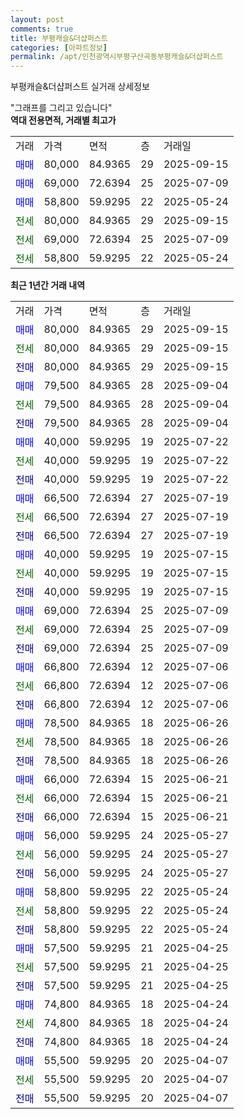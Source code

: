 ```yaml
---
layout: post
comments: true
title: 부평캐슬&더샵퍼스트
categories: [아파트정보]
permalink: /apt/인천광역시부평구산곡동부평캐슬&더샵퍼스트
---
```


부평캐슬&더샵퍼스트 실거래 상세정보

<script type="text/javascript">
  google.charts.load('current', {'packages':['line', 'corechart']});
  google.charts.setOnLoadCallback(drawChart);

  function drawChart() {
    var data = new google.visualization.DataTable();
    data.addColumn('date', '거래일');
    data.addColumn('number', "매매");
    data.addColumn('number', "전세");
    data.addColumn('number', "전매");

    data.addRows([[new Date(Date.parse("2025-09-15")), 80000, null, null], [new Date(Date.parse("2025-09-15")), null, 80000, null], [new Date(Date.parse("2025-09-15")), null, null, 80000], [new Date(Date.parse("2025-09-04")), 79500, null, null], [new Date(Date.parse("2025-09-04")), null, 79500, null], [new Date(Date.parse("2025-09-04")), null, null, 79500], [new Date(Date.parse("2025-07-22")), 40000, null, null], [new Date(Date.parse("2025-07-22")), null, 40000, null], [new Date(Date.parse("2025-07-22")), null, null, 40000], [new Date(Date.parse("2025-07-19")), 66500, null, null], [new Date(Date.parse("2025-07-19")), null, 66500, null], [new Date(Date.parse("2025-07-19")), null, null, 66500], [new Date(Date.parse("2025-07-15")), 40000, null, null], [new Date(Date.parse("2025-07-15")), null, 40000, null], [new Date(Date.parse("2025-07-15")), null, null, 40000], [new Date(Date.parse("2025-07-09")), 69000, null, null], [new Date(Date.parse("2025-07-09")), null, 69000, null], [new Date(Date.parse("2025-07-09")), null, null, 69000], [new Date(Date.parse("2025-07-06")), 66800, null, null], [new Date(Date.parse("2025-07-06")), null, 66800, null], [new Date(Date.parse("2025-07-06")), null, null, 66800], [new Date(Date.parse("2025-06-26")), 78500, null, null], [new Date(Date.parse("2025-06-26")), null, 78500, null], [new Date(Date.parse("2025-06-26")), null, null, 78500], [new Date(Date.parse("2025-06-21")), 66000, null, null], [new Date(Date.parse("2025-06-21")), null, 66000, null], [new Date(Date.parse("2025-06-21")), null, null, 66000], [new Date(Date.parse("2025-05-27")), 56000, null, null], [new Date(Date.parse("2025-05-27")), null, 56000, null], [new Date(Date.parse("2025-05-27")), null, null, 56000], [new Date(Date.parse("2025-05-24")), 58800, null, null], [new Date(Date.parse("2025-05-24")), null, 58800, null], [new Date(Date.parse("2025-05-24")), null, null, 58800], [new Date(Date.parse("2025-04-25")), 57500, null, null], [new Date(Date.parse("2025-04-25")), null, 57500, null], [new Date(Date.parse("2025-04-25")), null, null, 57500], [new Date(Date.parse("2025-04-24")), 74800, null, null], [new Date(Date.parse("2025-04-24")), null, 74800, null], [new Date(Date.parse("2025-04-24")), null, null, 74800], [new Date(Date.parse("2025-04-07")), 55500, null, null], [new Date(Date.parse("2025-04-07")), null, 55500, null], [new Date(Date.parse("2025-04-07")), null, null, 55500]]);

    var options = {
      hAxis: {
        format: 'yyyy/MM/dd'
      },    
      lineWidth: 0,
      pointsVisible: true,    
      title: '최근 1년간 유형별 실거래가 분포',
      legend: { position: 'bottom' }
    };

    var formatter = new google.visualization.NumberFormat({pattern:'###,###'} );
    formatter.format(data, 1);
    formatter.format(data, 2);
    
    setTimeout(function() {
        var chart = new google.visualization.LineChart(document.getElementById('columnchart_material'));
        chart.draw(data, (options));
        document.getElementById('loading').style.display = 'none';
    }, 200);
  }
</script>


<div id="loading" style="z-index:20; display: block; margin-left: 0px">"그래프를 그리고 있습니다"</div>
<div id="columnchart_material" style="width: 95%; margin-left: 0px; display: block"></div>
<!-- contents start -->
<b>역대 전용면적, 거래별 최고가</b>
<table class="sortable">
    <tr>
      <td>거래</td>
      <td>가격</td>
      <td>면적</td>
      <td>층</td>
      <td>거래일</td>
    </tr>
        <tr>
          <td><a style="color: blue">매매</a></td>
          <td>80,000</td>
          <td>84.9365</td>
          <td>29</td>
          <td>2025-09-15</td>
        </tr>            <tr>
          <td><a style="color: blue">매매</a></td>
          <td>69,000</td>
          <td>72.6394</td>
          <td>25</td>
          <td>2025-07-09</td>
        </tr>            <tr>
          <td><a style="color: blue">매매</a></td>
          <td>58,800</td>
          <td>59.9295</td>
          <td>22</td>
          <td>2025-05-24</td>
        </tr>        
        <tr>
              <td><a style="color: darkgreen">전세</a></td>
              <td>80,000</td>
              <td>84.9365</td>
              <td>29</td>
              <td>2025-09-15</td>
            </tr>            <tr>
              <td><a style="color: darkgreen">전세</a></td>
              <td>69,000</td>
              <td>72.6394</td>
              <td>25</td>
              <td>2025-07-09</td>
            </tr>            <tr>
              <td><a style="color: darkgreen">전세</a></td>
              <td>58,800</td>
              <td>59.9295</td>
              <td>22</td>
              <td>2025-05-24</td>
            </tr>        
    
</table>

<b>최근 1년간 거래 내역</b>

<table class="sortable">
    <tr>
      <td>거래</td>
      <td>가격</td>
      <td>면적</td>
      <td>층</td>
      <td>거래일</td>
    </tr>
    <tr>
      <td><a style="color: blue">매매</a></td>
      <td>80,000</td>
      <td>84.9365</td>
      <td>29</td>
      <td>2025-09-15</td>
    </tr>          <tr>
      <td><a style="color: darkgreen">전세</a></td>
      <td>80,000</td>
      <td>84.9365</td>
      <td>29</td>
      <td>2025-09-15</td>
    </tr>          <tr>
      <td><a style="color: darkblue">전매</a></td>
      <td>80,000</td>
      <td>84.9365</td>
      <td>29</td>
      <td>2025-09-15</td>
    </tr>          <tr>
      <td><a style="color: blue">매매</a></td>
      <td>79,500</td>
      <td>84.9365</td>
      <td>28</td>
      <td>2025-09-04</td>
    </tr>          <tr>
      <td><a style="color: darkgreen">전세</a></td>
      <td>79,500</td>
      <td>84.9365</td>
      <td>28</td>
      <td>2025-09-04</td>
    </tr>          <tr>
      <td><a style="color: darkblue">전매</a></td>
      <td>79,500</td>
      <td>84.9365</td>
      <td>28</td>
      <td>2025-09-04</td>
    </tr>          <tr>
      <td><a style="color: blue">매매</a></td>
      <td>40,000</td>
      <td>59.9295</td>
      <td>19</td>
      <td>2025-07-22</td>
    </tr>          <tr>
      <td><a style="color: darkgreen">전세</a></td>
      <td>40,000</td>
      <td>59.9295</td>
      <td>19</td>
      <td>2025-07-22</td>
    </tr>          <tr>
      <td><a style="color: darkblue">전매</a></td>
      <td>40,000</td>
      <td>59.9295</td>
      <td>19</td>
      <td>2025-07-22</td>
    </tr>          <tr>
      <td><a style="color: blue">매매</a></td>
      <td>66,500</td>
      <td>72.6394</td>
      <td>27</td>
      <td>2025-07-19</td>
    </tr>          <tr>
      <td><a style="color: darkgreen">전세</a></td>
      <td>66,500</td>
      <td>72.6394</td>
      <td>27</td>
      <td>2025-07-19</td>
    </tr>          <tr>
      <td><a style="color: darkblue">전매</a></td>
      <td>66,500</td>
      <td>72.6394</td>
      <td>27</td>
      <td>2025-07-19</td>
    </tr>          <tr>
      <td><a style="color: blue">매매</a></td>
      <td>40,000</td>
      <td>59.9295</td>
      <td>19</td>
      <td>2025-07-15</td>
    </tr>          <tr>
      <td><a style="color: darkgreen">전세</a></td>
      <td>40,000</td>
      <td>59.9295</td>
      <td>19</td>
      <td>2025-07-15</td>
    </tr>          <tr>
      <td><a style="color: darkblue">전매</a></td>
      <td>40,000</td>
      <td>59.9295</td>
      <td>19</td>
      <td>2025-07-15</td>
    </tr>          <tr>
      <td><a style="color: blue">매매</a></td>
      <td>69,000</td>
      <td>72.6394</td>
      <td>25</td>
      <td>2025-07-09</td>
    </tr>          <tr>
      <td><a style="color: darkgreen">전세</a></td>
      <td>69,000</td>
      <td>72.6394</td>
      <td>25</td>
      <td>2025-07-09</td>
    </tr>          <tr>
      <td><a style="color: darkblue">전매</a></td>
      <td>69,000</td>
      <td>72.6394</td>
      <td>25</td>
      <td>2025-07-09</td>
    </tr>          <tr>
      <td><a style="color: blue">매매</a></td>
      <td>66,800</td>
      <td>72.6394</td>
      <td>12</td>
      <td>2025-07-06</td>
    </tr>          <tr>
      <td><a style="color: darkgreen">전세</a></td>
      <td>66,800</td>
      <td>72.6394</td>
      <td>12</td>
      <td>2025-07-06</td>
    </tr>          <tr>
      <td><a style="color: darkblue">전매</a></td>
      <td>66,800</td>
      <td>72.6394</td>
      <td>12</td>
      <td>2025-07-06</td>
    </tr>          <tr>
      <td><a style="color: blue">매매</a></td>
      <td>78,500</td>
      <td>84.9365</td>
      <td>18</td>
      <td>2025-06-26</td>
    </tr>          <tr>
      <td><a style="color: darkgreen">전세</a></td>
      <td>78,500</td>
      <td>84.9365</td>
      <td>18</td>
      <td>2025-06-26</td>
    </tr>          <tr>
      <td><a style="color: darkblue">전매</a></td>
      <td>78,500</td>
      <td>84.9365</td>
      <td>18</td>
      <td>2025-06-26</td>
    </tr>          <tr>
      <td><a style="color: blue">매매</a></td>
      <td>66,000</td>
      <td>72.6394</td>
      <td>15</td>
      <td>2025-06-21</td>
    </tr>          <tr>
      <td><a style="color: darkgreen">전세</a></td>
      <td>66,000</td>
      <td>72.6394</td>
      <td>15</td>
      <td>2025-06-21</td>
    </tr>          <tr>
      <td><a style="color: darkblue">전매</a></td>
      <td>66,000</td>
      <td>72.6394</td>
      <td>15</td>
      <td>2025-06-21</td>
    </tr>          <tr>
      <td><a style="color: blue">매매</a></td>
      <td>56,000</td>
      <td>59.9295</td>
      <td>24</td>
      <td>2025-05-27</td>
    </tr>          <tr>
      <td><a style="color: darkgreen">전세</a></td>
      <td>56,000</td>
      <td>59.9295</td>
      <td>24</td>
      <td>2025-05-27</td>
    </tr>          <tr>
      <td><a style="color: darkblue">전매</a></td>
      <td>56,000</td>
      <td>59.9295</td>
      <td>24</td>
      <td>2025-05-27</td>
    </tr>          <tr>
      <td><a style="color: blue">매매</a></td>
      <td>58,800</td>
      <td>59.9295</td>
      <td>22</td>
      <td>2025-05-24</td>
    </tr>          <tr>
      <td><a style="color: darkgreen">전세</a></td>
      <td>58,800</td>
      <td>59.9295</td>
      <td>22</td>
      <td>2025-05-24</td>
    </tr>          <tr>
      <td><a style="color: darkblue">전매</a></td>
      <td>58,800</td>
      <td>59.9295</td>
      <td>22</td>
      <td>2025-05-24</td>
    </tr>          <tr>
      <td><a style="color: blue">매매</a></td>
      <td>57,500</td>
      <td>59.9295</td>
      <td>21</td>
      <td>2025-04-25</td>
    </tr>          <tr>
      <td><a style="color: darkgreen">전세</a></td>
      <td>57,500</td>
      <td>59.9295</td>
      <td>21</td>
      <td>2025-04-25</td>
    </tr>          <tr>
      <td><a style="color: darkblue">전매</a></td>
      <td>57,500</td>
      <td>59.9295</td>
      <td>21</td>
      <td>2025-04-25</td>
    </tr>          <tr>
      <td><a style="color: blue">매매</a></td>
      <td>74,800</td>
      <td>84.9365</td>
      <td>18</td>
      <td>2025-04-24</td>
    </tr>          <tr>
      <td><a style="color: darkgreen">전세</a></td>
      <td>74,800</td>
      <td>84.9365</td>
      <td>18</td>
      <td>2025-04-24</td>
    </tr>          <tr>
      <td><a style="color: darkblue">전매</a></td>
      <td>74,800</td>
      <td>84.9365</td>
      <td>18</td>
      <td>2025-04-24</td>
    </tr>          <tr>
      <td><a style="color: blue">매매</a></td>
      <td>55,500</td>
      <td>59.9295</td>
      <td>20</td>
      <td>2025-04-07</td>
    </tr>          <tr>
      <td><a style="color: darkgreen">전세</a></td>
      <td>55,500</td>
      <td>59.9295</td>
      <td>20</td>
      <td>2025-04-07</td>
    </tr>          <tr>
      <td><a style="color: darkblue">전매</a></td>
      <td>55,500</td>
      <td>59.9295</td>
      <td>20</td>
      <td>2025-04-07</td>
    </tr>      </table>
<!-- contents end -->    

